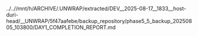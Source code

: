 ../..//mnt/h/ARCHIVE/.UNWRAP/extracted/DEV__2025-08-17__1833__host-duri-head/__UNWRAP/5f47aafebe/backup_repository/phase5_5_backup_20250805_103800/DAY1_COMPLETION_REPORT.md